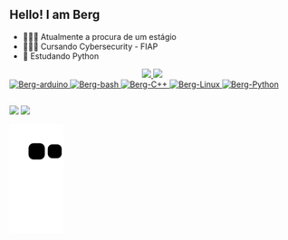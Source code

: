 ## Hello! I am Berg

- 🧑🏼‍💻 Atualmente a procura de um estágio
- 👨🏼‍🎓 Cursando Cybersecurity - FIAP
- 📗 Estudando Python 

<div align="center">
  <a href="https://github.com/Berg777">
  <img height="180em" src="https://github-readme-stats.vercel.app/api?username=Berg777&show_icons=true&theme=yeblu&include_all_commits=true&count_private=true"/>
  <img height="180em" src="https://github-readme-stats.vercel.app/api/top-langs/?username=Berg777&layout=compact&langs_count=7&theme=yeblu"/>
</div>
  
<div style"display: inline_block"<br>
  <img align"center" alt="Berg-arduino" height="50" widt="70" src="https://cdn.jsdelivr.net/gh/devicons/devicon/icons/arduino/arduino-original.svg" />
  <img align"center" alt="Berg-bash" height="50" widt="70" src="https://cdn.jsdelivr.net/gh/devicons/devicon/icons/bash/bash-original.svg" />
  <img align"center" alt="Berg-C++" height="50" widt="70" src="https://cdn.jsdelivr.net/gh/devicons/devicon/icons/cplusplus/cplusplus-original.svg" />
  <img align"center" alt="Berg-Linux" height="50" widt="70" src="https://cdn.jsdelivr.net/gh/devicons/devicon/icons/linux/linux-original.svg" />
  <img align"center" alt="Berg-Python" height="50" widt="70" src="https://cdn.jsdelivr.net/gh/devicons/devicon/icons/python/python-original.svg" />
 </div>
 
 ##
 
 <div>
  <a href="https://www.youtube.com/channel/UCIYz1q8XKdbjrfdbGBXUkxw" target="_blank"><img src="https://img.shields.io/badge/YouTube-FF0000?style=for-the-badge&logo=youtube&logoColor=white" target="_blank"></a>
  <a href="https://www.linkedin.com/in/lucas-lintz-869075208/)" target="_blank"><img src="https://img.shields.io/badge/-LinkedIn-%230077B5?style=for-the-badge&logo=linkedin&logoColor=white" target="_blank"></a>
  
  ![Snake animation](https://github.com/Berg777/Berg777/blob/output/github-contribution-grid-snake.svg)
  </div>
